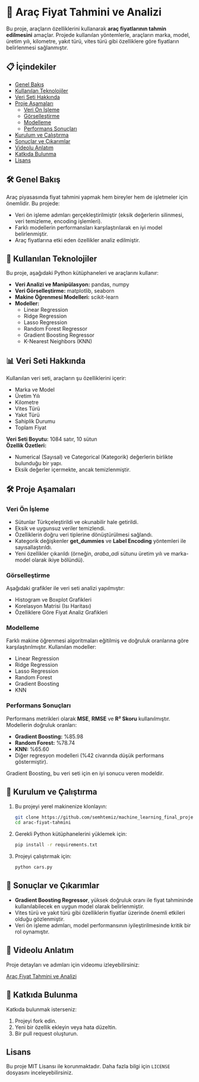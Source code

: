 
# 🚗 Araç Fiyat Tahmini ve Analizi
Bu proje, araçların özelliklerini kullanarak **araç fiyatlarının tahmin edilmesini** amaçlar. Projede kullanılan yöntemlerle, araçların marka, model, üretim yılı, kilometre, yakıt türü, vites türü gibi özelliklere göre fiyatların belirlenmesi sağlanmıştır.

## 📋 İçindekiler
- [Genel Bakış](#genel-bakış)
- [Kullanılan Teknolojiler](#kullanılan-teknolojiler)
- [Veri Seti Hakkında](#veri-seti-hakkında)
- [Proje Aşamaları](#proje-aşamaları)
  - [Veri Ön İşleme](#veri-ön-işleme)
  - [Görselleştirme](#görselleştirme)
  - [Modelleme](#modelleme)
  - [Performans Sonuçları](#performans-sonuçları)
- [Kurulum ve Çalıştırma](#kurulum-ve-çalıştırma)
- [Sonuçlar ve Çıkarımlar](#sonuçlar-ve-çıkarımlar)
- [Videolu Anlatım](#videolu-anlatım)
- [Katkıda Bulunma](#katkıda-bulunma)
- [Lisans](#lisans)

## 🛠 Genel Bakış
Araç piyasasında fiyat tahmini yapmak hem bireyler hem de işletmeler için önemlidir. Bu projede:
- Veri ön işleme adımları gerçekleştirilmiştir (eksik değerlerin silinmesi, veri temizleme, encoding işlemleri).
- Farklı modellerin performansları karşılaştırılarak en iyi model belirlenmiştir.
- Araç fiyatlarına etki eden özellikler analiz edilmiştir.

## 🔧 Kullanılan Teknolojiler
Bu proje, aşağıdaki Python kütüphaneleri ve araçlarını kullanır:
- **Veri Analizi ve Manipülasyon:** pandas, numpy
- **Veri Görselleştirme:** matplotlib, seaborn
- **Makine Öğrenmesi Modelleri:** scikit-learn
- **Modeller:** 
  - Linear Regression
  - Ridge Regression
  - Lasso Regression
  - Random Forest Regressor
  - Gradient Boosting Regressor
  - K-Nearest Neighbors (KNN)

## 📊 Veri Seti Hakkında
Kullanılan veri seti, araçların şu özelliklerini içerir:
- Marka ve Model
- Üretim Yılı
- Kilometre
- Vites Türü
- Yakıt Türü
- Sahiplik Durumu
- Toplam Fiyat

**Veri Seti Boyutu:** 1084 satır, 10 sütun  
**Özellik Özetleri:** 
- Numerical (Sayısal) ve Categorical (Kategorik) değerlerin birlikte bulunduğu bir yapı.
- Eksik değerler içermekte, ancak temizlenmiştir.

## 🛠 Proje Aşamaları

### Veri Ön İşleme
- Sütunlar Türkçeleştirildi ve okunabilir hale getirildi.
- Eksik ve uygunsuz veriler temizlendi.
- Özelliklerin doğru veri tiplerine dönüştürülmesi sağlandı.
- Kategorik değişkenler **get_dummies** ve **Label Encoding** yöntemleri ile sayısallaştırıldı.
- Yeni özellikler çıkarıldı (örneğin, *araba_adi* sütunu üretim yılı ve marka-model olarak ikiye bölündü).

### Görselleştirme
Aşağıdaki grafikler ile veri seti analizi yapılmıştır:
- Histogram ve Boxplot Grafikleri
- Korelasyon Matrisi (Isı Haritası)
- Özelliklere Göre Fiyat Analiz Grafikleri

### Modelleme
Farklı makine öğrenmesi algoritmaları eğitilmiş ve doğruluk oranlarına göre karşılaştırılmıştır. Kullanılan modeller:
- Linear Regression
- Ridge Regression
- Lasso Regression
- Random Forest
- Gradient Boosting
- KNN

### Performans Sonuçları
Performans metrikleri olarak **MSE**, **RMSE** ve **R² Skoru** kullanılmıştır. Modellerin doğruluk oranları:
- **Gradient Boosting:** %85.98
- **Random Forest:** %78.74
- **KNN:** %65.60
- Diğer regresyon modelleri (%42 civarında düşük performans göstermiştir).

Gradient Boosting, bu veri seti için en iyi sonucu veren modeldir.

## 🚀 Kurulum ve Çalıştırma
1. Bu projeyi yerel makinenize klonlayın:
   ```bash
   git clone https://github.com/semhtemiz/machine_learning_final_project.git
   cd arac-fiyat-tahmini
   ```
2. Gerekli Python kütüphanelerini yüklemek için:
   ```bash
   pip install -r requirements.txt
   ```
3. Projeyi çalıştırmak için:
   ```bash
   python cars.py
   ```

## 🎯 Sonuçlar ve Çıkarımlar
- **Gradient Boosting Regressor**, yüksek doğruluk oranı ile fiyat tahmininde kullanılabilecek en uygun model olarak belirlenmiştir.
- Vites türü ve yakıt türü gibi özelliklerin fiyatlar üzerinde önemli etkileri olduğu gözlenmiştir.
- Veri ön işleme adımları, model performansının iyileştirilmesinde kritik bir rol oynamıştır.


## 🎥 Videolu Anlatım

Proje detayları ve adımları için videomu izleyebilirsiniz:

[Araç Fiyat Tahmini ve Analizi](https://youtu.be/hgDkZAUPybg)

## 🤝 Katkıda Bulunma
Katkıda bulunmak isterseniz:
1. Projeyi fork edin.
2. Yeni bir özellik ekleyin veya hata düzeltin.
3. Bir pull request oluşturun.

## Lisans
Bu proje MIT Lisansı ile korunmaktadır. Daha fazla bilgi için `LICENSE` dosyasını inceleyebilirsiniz.
